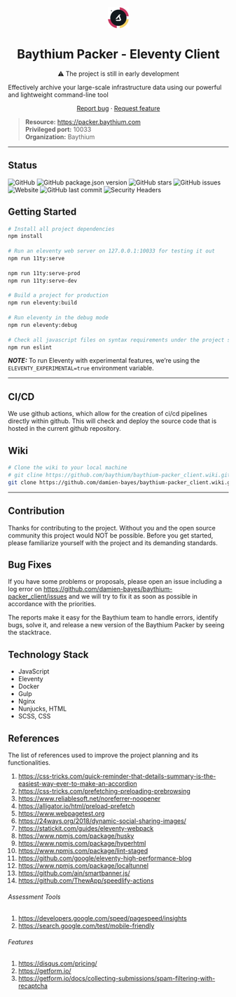 <div align="center">
  <img width="48" height="48" src="https://raw.githubusercontent.com/damien-bayes/damien-bayes/2a89109817733b8a5e8a9d5d2db2f77b397352d8/baythium-logo-43d172db-190f-49a9-9e9c-57c52d5ff6c1.svg"/>
</div>

<h1 align="center">Baythium Packer - Eleventy Client</h1>

<p align="center">
  ⚠️ The project is still in early development
</p>

Effectively archive your large-scale infrastructure data using our powerful and lightweight command-line tool

<p align="center">
  <a href="https://github.com/damien-bayes/bth-packer_11ty-client/issues">Report bug</a>
  ·
  <a href="https://github.com/damien-bayes/bth-packer_11ty-client/issues">Request feature</a>
</p>

> **Resource:** https://packer.baythium.com  
> **Privileged port:** 10033  
> **Organization:** Baythium  

---

## Status

![GitHub](https://img.shields.io/github/license/damien-bayes/baythium-packer_client?color=blueviolet&label=License&style=flat-square)
![GitHub package.json version](https://img.shields.io/github/package-json/v/damien-bayes/baythium-packer_client?color=blueviolet&label=Version&style=flat-square)
![GitHub stars](https://img.shields.io/github/stars/damien-bayes/baythium-packer_client?color=blueviolet&label=GitHub%20Stars&style=flat-square)
![GitHub issues](https://img.shields.io/github/issues/damien-bayes/baythium-packer_client?color=blueviolet&label=Issues&style=flat-square)
![Website](https://img.shields.io/website?down_color=red&label=Website&style=flat-square&up_color=blueviolet&url=https%3A%2F%2Fpacker.baythium.com%2F)
![GitHub last commit](https://img.shields.io/github/last-commit/damien-bayes/baythium-packer_client?color=blueviolet&label=Last%20Commit&style=flat-square)
![Security Headers](https://img.shields.io/security-headers?url=https%3A%2F%2Fpacker.baythium.com)

## Getting Started

```bash
# Install all project dependencies
npm install

# Run an eleventy web server on 127.0.0.1:10033 for testing it out
npm run 11ty:serve

npm run 11ty:serve-prod
npm run 11ty:serve-dev

# Build a project for production
npm run eleventy:build

# Run eleventy in the debug mode
npm run eleventy:debug

# Check all javascript files on syntax requirements under the project standards
npm run eslint
```

***NOTE:*** To run Eleventy with experimental features, we’re using the `ELEVENTY_EXPERIMENTAL=true` environment variable.

---

## CI/CD

We use github actions, which allow for the creation of ci/cd pipelines directly within github. This will check and deploy the source code that is hosted in the current github repository.

## Wiki

```bash
# Clone the wiki to your local machine
# git cline https://github.com/baythium/baythium-packer_client.wiki.git
git clone https://github.com/damien-bayes/baythium-packer_client.wiki.git
```

---

## Contribution

Thanks for contributing to the project. Without you and the open source community this project would NOT be possible. Before you get started, please familiarize yourself with the project and its demanding standards.

## Bug Fixes

If you have some problems or proposals, please open an issue including a log error on https://github.com/damien-bayes/baythium-packer_client/issues and we will try to fix it as soon as possible in accordance with the priorities.

The reports make it easy for the Baythium team to handle errors, identify bugs, solve it, and release a new version of the Baythium Packer by seeing the stacktrace.

## Technology Stack

- JavaScript
- Eleventy
- Docker
- Gulp
- Nginx
- Nunjucks, HTML
- SCSS, CSS

## References

The list of references used to improve the project planning and its functionalities.

1. https://css-tricks.com/quick-reminder-that-details-summary-is-the-easiest-way-ever-to-make-an-accordion
2. https://css-tricks.com/prefetching-preloading-prebrowsing
3. https://www.reliablesoft.net/noreferrer-noopener
4. https://alligator.io/html/preload-prefetch
5. https://www.webpagetest.org
6. https://24ways.org/2018/dynamic-social-sharing-images/
7. https://statickit.com/guides/eleventy-webpack
8. https://www.npmjs.com/package/husky
9. https://www.npmjs.com/package/hyperhtml
10. https://www.npmjs.com/package/lint-staged
11. https://github.com/google/eleventy-high-performance-blog
12. https://www.npmjs.com/package/localtunnel
13. https://github.com/ain/smartbanner.js/
14. https://github.com/ThewApp/speedlify-actions

###### Assessment Tools
1. https://developers.google.com/speed/pagespeed/insights
2. https://search.google.com/test/mobile-friendly

###### Features
1. https://disqus.com/pricing/
2. https://getform.io/
3. https://getform.io/docs/collecting-submissions/spam-filtering-with-recaptcha
